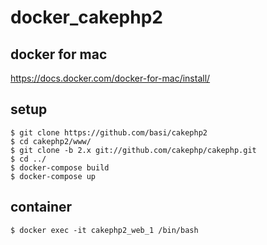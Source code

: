 # docker_cakephp2

## docker for mac
https://docs.docker.com/docker-for-mac/install/

## setup
```
$ git clone https://github.com/basi/cakephp2
$ cd cakephp2/www/
$ git clone -b 2.x git://github.com/cakephp/cakephp.git
$ cd ../
$ docker-compose build
$ docker-compose up
```

## container
```
$ docker exec -it cakephp2_web_1 /bin/bash
```
